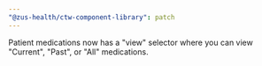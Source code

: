 ```yaml
---
"@zus-health/ctw-component-library": patch
---
```


Patient medications now has a "view" selector where you can view "Current", "Past", or "All" medications.
